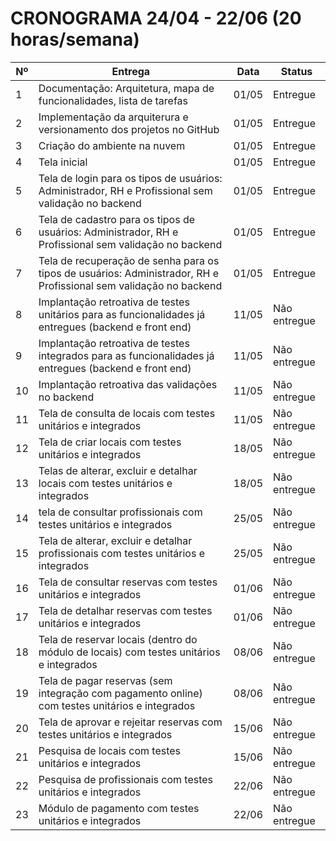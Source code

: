# CRONOGRAMA 24/04 - 22/06 (20 horas/semana)

|Nº|Entrega|Data|Status
|---|---|---|---|
|1|Documentação: Arquitetura, mapa de funcionalidades, lista de tarefas|01/05|Entregue
|2|Implementação da arquiterura e versionamento dos projetos no GitHub|01/05|Entregue
|3|Criação do ambiente na nuvem|01/05|Entregue
|4|Tela inicial|01/05|Entregue
|5|Tela de login para os tipos de usuários: Administrador, RH e Profissional sem validação no backend|01/05|Entregue
|6|Tela de cadastro para os tipos de usuários: Administrador, RH e Profissional sem validação no backend|01/05|Entregue
|7|Tela de recuperação de senha para os tipos de usuários: Administrador, RH e Profissional sem validação no backend|01/05|Entregue
|8|Implantação retroativa de testes unitários para as funcionalidades já entregues (backend e front end)|11/05|Não entregue
|9|Implantação retroativa de testes integrados para as funcionalidades já entregues (backend e front end)|11/05|Não entregue
|10|Implantação retroativa das validações no backend|11/05|Não entregue
|11|Tela de consulta de locais com testes unitários e integrados|11/05|Não entregue
|12|Tela de criar locais com testes unitários e integrados|18/05|Não entregue
|13|Telas de alterar, excluir e detalhar locais com testes unitários e integrados|18/05|Não entregue
|14|tela de consultar profissionais com testes unitários e integrados|25/05|Não entregue
|15|Tela de alterar, excluir e detalhar profissionais com testes unitários e integrados|25/05|Não entregue
|16|Tela de consultar reservas com testes unitários e integrados|01/06|Não entregue
|17|Tela de detalhar reservas com testes unitários e integrados|01/06|Não entregue
|18|Tela de reservar locais (dentro do módulo de locais) com testes unitários e integrados|08/06|Não entregue
|19|Tela de pagar reservas (sem integração com pagamento online) com testes unitários e integrados|08/06|Não entregue
|20|Tela de aprovar e rejeitar reservas com testes unitários e integrados|15/06|Não entregue
|21|Pesquisa de locais com testes unitários e integrados|15/06|Não entregue
|22|Pesquisa de profissionais com testes unitários e integrados|22/06|Não entregue
|23|Módulo de pagamento com testes unitários e integrados|22/06|Não entregue
